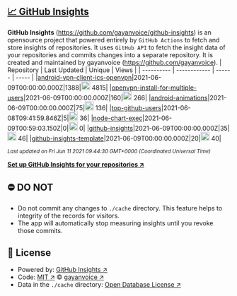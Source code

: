 ## [:chart_with_upwards_trend: GitHub Insights](https://github.com/gayanvoice/github-insights)
**GitHub Insights** (https://github.com/gayanvoice/github-insights) is an opensource project that powered entirely by  `GitHub Actions` to fetch and store insights of repositories.
It uses `GitHub API` to fetch the insight data of your repositories and commits changes into a separate repository. It is created and maintained by gayanvoice (https://github.com/gayanvoice).
| Repository | Last Updated | Unique | Views |
 | ---------- | ------------ | ------ | ----- |
|[android-vpn-client-ics-openvpn](https://github.com/gayanvoice/insights/tree/master/readme/207237845/week.md)|2021-06-09T00:00:00.000Z|1388|<img alt="Response time graph" src="https://github.com/gayanvoice/insights/raw/master/graph/207237845/small/week.png" height="20"> 4815|
|[openvpn-install-for-multiple-users](https://github.com/gayanvoice/insights/tree/master/readme/208378302/week.md)|2021-06-09T00:00:00.000Z|160|<img alt="Response time graph" src="https://github.com/gayanvoice/insights/raw/master/graph/208378302/small/week.png" height="20"> 266|
|[android-animations](https://github.com/gayanvoice/insights/tree/master/readme/209241190/week.md)|2021-06-09T00:00:00.000Z|75|<img alt="Response time graph" src="https://github.com/gayanvoice/insights/raw/master/graph/209241190/small/week.png" height="20"> 136|
|[top-github-users](https://github.com/gayanvoice/insights/tree/master/readme/373383893/week.md)|2021-06-08T09:41:59.846Z|5|<img alt="Response time graph" src="https://github.com/gayanvoice/insights/raw/master/graph/373383893/small/week.png" height="20"> 36|
|[node-chart-exec](https://github.com/gayanvoice/insights/tree/master/readme/370678191/week.md)|2021-06-09T00:59:03.150Z|0|<img alt="Response time graph" src="https://github.com/gayanvoice/insights/raw/master/graph/370678191/small/week.png" height="20"> 0|
|[github-insights](https://github.com/gayanvoice/insights/tree/master/readme/372371373/week.md)|2021-06-09T00:00:00.000Z|35|<img alt="Response time graph" src="https://github.com/gayanvoice/insights/raw/master/graph/372371373/small/week.png" height="20"> 46|
|[github-insights-template](https://github.com/gayanvoice/insights/tree/master/readme/372372861/week.md)|2021-06-09T00:00:00.000Z|20|<img alt="Response time graph" src="https://github.com/gayanvoice/insights/raw/master/graph/372372861/small/week.png" height="20"> 40|

<small><i>Last updated on Fri Jun 11 2021 09:44:30 GMT+0000 (Coordinated Universal Time)</i></small>

[**Set up GitHub Insights for your repositories ↗️**](https://github.com/gayanvoice/github-insights)
## ⛔ DO NOT
- Do not commit any changes to `./cache` directory. This feature helps to integrity of the records for visitors.
- The app will automatically stop measuring insights until you revoke those commits.
## 📄 License
- Powered by: [GitHub Insights ↗️](https://github.com/gayanvoice/github-insights)
- Code: [MIT ↗️](./LICENSE) © [gayanvoice ↗️](https://github.com/gayanvoice)
- Data in the `./cache` directory: [Open Database License ↗️](https://opendatacommons.org/licenses/odbl/1-0/)